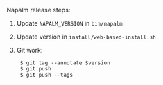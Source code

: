 Napalm release steps:

1. Update `NAPALM_VERSION` in `bin/napalm`
2. Update version in `install/web-based-install.sh`
3. Git work:

        $ git tag --annotate $version
        $ git push
        $ git push --tags
